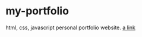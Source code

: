 # my-portfolio
html, css, javascript personal portfolio website. 
[a link](https://najeeb-ur-rahman.netlify.app/)
